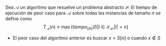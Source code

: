 Sea $\mathcal{A}$ un algoritmo que resuelve un problema abstracto $\mathcal{P}$. El tiempo de ejecución de peor caso para $\mathcal{A}$ sobre todas las instancias de tamaño $n$ se define como
$$T_{\mathcal{A}}(n)\equiv\max\{tiempo_{\mathcal(A)}(I)|I\in\mathcal{I}_{\mathcal{P}}, |I|=n\}$$
* El peor caso del algoritmo anterior es buscar $x=S[n]$ o cuando $x\not\in S$ 